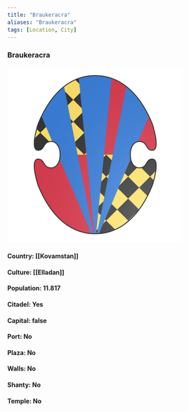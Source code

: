 ```yaml
---
title: "Braukeracra"
aliases: "Braukeracra"
tags: [Location, City]
---
```

### Braukeracra
![](attachment/9b2fb9c353260f1433d7f4da7591e7d5.svg)

#### Country: [[Kovamstan]]

#### Culture: [[Elladan]]

#### Population: 11.817

#### Citadel: Yes

#### Capital: false

#### Port: No

#### Plaza: No

#### Walls: No

#### Shanty: No

#### Temple: No

